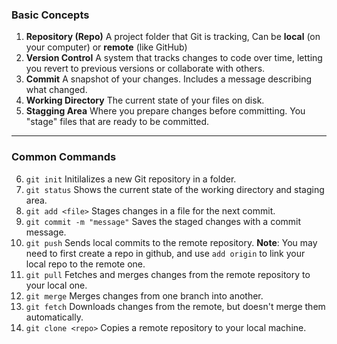 ### **Basic Concepts**

1.  **Repository (Repo)**
    A project folder that Git is tracking, Can be
    **local** (on your computer) or **remote** (like
    GitHub)
2.  **Version Control**
    A system that tracks changes to code
    over time, letting you revert to
    previous versions or collaborate with
    others.
3.  **Commit**
    A snapshot of your changes. Includes a
    message describing what changed.
4.  **Working Directory**
    The current state of your files on
    disk.
5.  **Stagging Area**
    Where you prepare changes before
    committing. You "stage" files that are
    ready to be committed.

---

### **Common Commands**

6.  `git init`
    Initilalizes a new Git repository in a
    folder.
7.  `git status`
    Shows the current state of the working
    directory and staging area.
8.  `git add <file>`
    Stages changes in a file for the next
    commit.
9.  `git commit -m "message"`
    Saves the staged changes with a commit
    message.
10. `git push`
    Sends local commits to the remote
    repository.
    **Note**: You may need to first create
    a repo in github, and use `add origin`
    to link your local repo to the remote
    one.
11. `git pull`
    Fetches and merges changes from the
    remote repository to your local one.
12. `git merge`
    Merges changes from one branch into another.
13. `git fetch`
    Downloads changes from the remote, but
    doesn't merge them automatically.
14. `git clone <repo>`
    Copies a remote repository to your
    local machine.

